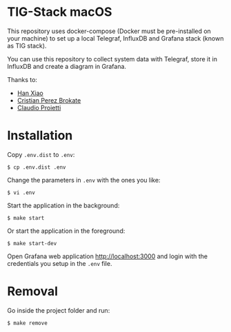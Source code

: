 # TIG-Stack macOS

This repository uses docker-compose (Docker must be pre-installed on your machine) to set up a local Telegraf, InfluxDB and Grafana stack (known as TIG stack).

You can use this repository to collect system data with Telegraf, store it in InfluxDB and create a diagram in Grafana.

Thanks to:

- [Han Xiao](https://github.com/justlaputa/collectd-influxdb-grafana-docker)
- [Cristian Perez Brokate](https://github.com/cristianpb/collectd-influxdb-grafana-docker)
- [Claudio Proietti](https://github.com/H4M1O/mamo)

# Installation

Copy `.env.dist` to `.env`:

```
$ cp .env.dist .env
```

Change the parameters in `.env` with the ones you like:

```
$ vi .env
```

Start the application in the background:

```
$ make start
```

Or start the application in the foreground:

```
$ make start-dev
```

Open Grafana web application <http://localhost:3000> and login with the credentials you setup in the `.env` file.

# Removal

Go inside the project folder and run:

```
$ make remove
```
